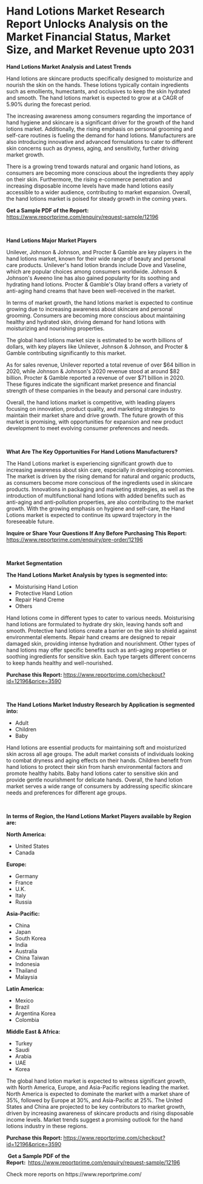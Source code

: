 <p><h1>Hand Lotions Market Research Report Unlocks Analysis on the Market Financial Status, Market Size, and Market Revenue upto 2031</h1></p><p><strong>Hand Lotions Market Analysis and Latest Trends</strong></p>
<p><p>Hand lotions are skincare products specifically designed to moisturize and nourish the skin on the hands. These lotions typically contain ingredients such as emollients, humectants, and occlusives to keep the skin hydrated and smooth. The hand lotions market is expected to grow at a CAGR of 5.90% during the forecast period.</p><p>The increasing awareness among consumers regarding the importance of hand hygiene and skincare is a significant driver for the growth of the hand lotions market. Additionally, the rising emphasis on personal grooming and self-care routines is fueling the demand for hand lotions. Manufacturers are also introducing innovative and advanced formulations to cater to different skin concerns such as dryness, aging, and sensitivity, further driving market growth.</p><p>There is a growing trend towards natural and organic hand lotions, as consumers are becoming more conscious about the ingredients they apply on their skin. Furthermore, the rising e-commerce penetration and increasing disposable income levels have made hand lotions easily accessible to a wider audience, contributing to market expansion. Overall, the hand lotions market is poised for steady growth in the coming years.</p></p>
<p><strong>Get a Sample PDF of the Report:&nbsp;</strong> <a href="https://www.reportprime.com/enquiry/request-sample/12196">https://www.reportprime.com/enquiry/request-sample/12196</a></p>
<p>&nbsp;</p>
<p><strong>Hand Lotions Major Market Players</strong></p>
<p><p>Unilever, Johnson & Johnson, and Procter & Gamble are key players in the hand lotions market, known for their wide range of beauty and personal care products. Unilever's hand lotion brands include Dove and Vaseline, which are popular choices among consumers worldwide. Johnson & Johnson's Aveeno line has also gained popularity for its soothing and hydrating hand lotions. Procter & Gamble's Olay brand offers a variety of anti-aging hand creams that have been well-received in the market.</p><p>In terms of market growth, the hand lotions market is expected to continue growing due to increasing awareness about skincare and personal grooming. Consumers are becoming more conscious about maintaining healthy and hydrated skin, driving demand for hand lotions with moisturizing and nourishing properties.</p><p>The global hand lotions market size is estimated to be worth billions of dollars, with key players like Unilever, Johnson & Johnson, and Procter & Gamble contributing significantly to this market.</p><p>As for sales revenue, Unilever reported a total revenue of over $64 billion in 2020, while Johnson & Johnson's 2020 revenue stood at around $82 billion. Procter & Gamble reported a revenue of over $71 billion in 2020. These figures indicate the significant market presence and financial strength of these companies in the beauty and personal care industry.</p><p>Overall, the hand lotions market is competitive, with leading players focusing on innovation, product quality, and marketing strategies to maintain their market share and drive growth. The future growth of this market is promising, with opportunities for expansion and new product development to meet evolving consumer preferences and needs.</p></p>
<p>&nbsp;</p>
<p><strong>What Are The Key Opportunities For Hand Lotions Manufacturers?</strong></p>
<p><p>The Hand Lotions market is experiencing significant growth due to increasing awareness about skin care, especially in developing economies. The market is driven by the rising demand for natural and organic products, as consumers become more conscious of the ingredients used in skincare products. Innovations in packaging and marketing strategies, as well as the introduction of multifunctional hand lotions with added benefits such as anti-aging and anti-pollution properties, are also contributing to the market growth. With the growing emphasis on hygiene and self-care, the Hand Lotions market is expected to continue its upward trajectory in the foreseeable future.</p></p>
<p><strong>Inquire or Share Your Questions If Any Before Purchasing This Report:</strong> <a href="https://www.reportprime.com/enquiry/pre-order/12196">https://www.reportprime.com/enquiry/pre-order/12196</a></p>
<p>&nbsp;</p>
<p><strong>Market Segmentation</strong></p>
<p><strong>The Hand Lotions Market Analysis by types is segmented into:</strong></p>
<p><ul><li>Moisturising Hand Lotion</li><li>Protective Hand Lotion</li><li>Repair Hand Creme</li><li>Others</li></ul></p>
<p><p>Hand lotions come in different types to cater to various needs. Moisturising hand lotions are formulated to hydrate dry skin, leaving hands soft and smooth. Protective hand lotions create a barrier on the skin to shield against environmental elements. Repair hand creams are designed to repair damaged skin, providing intense hydration and nourishment. Other types of hand lotions may offer specific benefits such as anti-aging properties or soothing ingredients for sensitive skin. Each type targets different concerns to keep hands healthy and well-nourished.</p></p>
<p><strong>Purchase this Report:&nbsp;</strong><a href="https://www.reportprime.com/checkout?id=12196&price=3590">https://www.reportprime.com/checkout?id=12196&price=3590</a></p>
<p>&nbsp;</p>
<p><strong>The Hand Lotions Market Industry Research by Application is segmented into:</strong></p>
<p><ul><li>Adult</li><li>Children</li><li>Baby</li></ul></p>
<p><p>Hand lotions are essential products for maintaining soft and moisturized skin across all age groups. The adult market consists of individuals looking to combat dryness and aging effects on their hands. Children benefit from hand lotions to protect their skin from harsh environmental factors and promote healthy habits. Baby hand lotions cater to sensitive skin and provide gentle nourishment for delicate hands. Overall, the hand lotion market serves a wide range of consumers by addressing specific skincare needs and preferences for different age groups.</p></p>
<p>&nbsp;</p>
<p><strong>In terms of Region, the Hand Lotions Market Players available by Region are:</strong></p>
<p>
    <p> <strong> North America: </strong>
        <ul>
            <li>United States</li>
            <li>Canada</li>
        </ul>
        </p> 
    <p> <strong> Europe: </strong>
        <ul>
            <li>Germany</li>
            <li>France</li>
            <li>U.K.</li>
            <li>Italy</li>
            <li>Russia</li>
        </ul>
        </p> 
    <p> <strong> Asia-Pacific: </strong>
        <ul>
            <li>China</li>
            <li>Japan</li>
            <li>South Korea</li>
            <li>India</li>
            <li>Australia</li>
            <li>China Taiwan</li>
            <li>Indonesia</li>
            <li>Thailand</li>
            <li>Malaysia</li>
        </ul>
        </p> 
    <p> <strong> Latin America: </strong>
        <ul>
            <li>Mexico</li>
            <li>Brazil</li>
            <li>Argentina Korea</li>
            <li>Colombia</li>
        </ul>
        </p> 
    <p> <strong> Middle East & Africa: </strong>
        <ul>
            <li>Turkey</li>
            <li>Saudi</li>
            <li>Arabia</li>
            <li>UAE</li>
            <li>Korea</li>
        </ul>
    </p>
    </p>
<p><p>The global hand lotion market is expected to witness significant growth, with North America, Europe, and Asia-Pacific regions leading the market. North America is expected to dominate the market with a market share of 35%, followed by Europe at 30%, and Asia-Pacific at 25%. The United States and China are projected to be key contributors to market growth, driven by increasing awareness of skincare products and rising disposable income levels. Market trends suggest a promising outlook for the hand lotions industry in these regions.</p></p>
<p><strong>Purchase this Report: </strong><a href="https://www.reportprime.com/checkout?id=12196&price=3590">https://www.reportprime.com/checkout?id=12196&price=3590</a></p>
<p>&nbsp;<strong>Get a Sample PDF of the Report:&nbsp;&nbsp;</strong><a href="https://www.reportprime.com/enquiry/request-sample/12196">https://www.reportprime.com/enquiry/request-sample/12196</a></p>
<p><strong></strong></p>
<p>Check more reports on https://www.reportprime.com/</p>